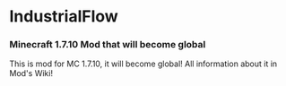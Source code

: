 # IndustrialFlow
### Minecraft 1.7.10 Mod that will become global
This is mod for MC 1.7.10, it will become global! All information about it in Mod's Wiki!
